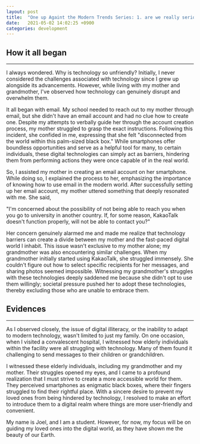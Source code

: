 ```yaml
---
layout: post
title:  "One up Againt the Modern Trends Series: 1. are we really serious about solving digital illiteracy problem?"
date:   2021-05-02 14:02:25 +0900
categories: development 
---
```



## How it all began

---

I always wondered. Why is technology so unfriendly? Initially, I never considered the challenges associated with technology since I grew up alongside its advancements. However, while living with my mother and grandmother, I've observed how technology can genuinely disrupt and overwhelm them.

It all began with email. My school needed to reach out to my mother through email, but she didn't have an email account and had no clue how to create one. Despite my attempts to verbally guide her through the account creation process, my mother struggled to grasp the exact instructions. Following this incident, she confided in me, expressing that she felt "disconnected from the world within this palm-sized black box." While smartphones offer boundless opportunities and serve as a helpful tool for many, to certain individuals, these digital technologies can simply act as barriers, hindering them from performing actions they were once capable of in the real world.

So, I assisted my mother in creating an email account on her smartphone. While doing so, I explained the process to her, emphasizing the importance of knowing how to use email in the modern world. After successfully setting up her email account, my mother uttered something that deeply resonated with me. She said,

"I'm concerned about the possibility of not being able to reach you when you go to university in another country. If, for some reason, KakaoTalk doesn't function properly, will not be able to contact you?"

Her concern genuinely alarmed me and made me realize that technology barriers can create a divide between my mother and the fast-paced digital world I inhabit. This issue wasn't exclusive to my mother alone; my grandmother was also encountering similar challenges. When my grandmother initially started using KakaoTalk, she struggled immensely. She couldn't figure out how to select specific recipients for her messages, and sharing photos seemed impossible. Witnessing my grandmother's struggles with these technologies deeply saddened me because she didn't opt to use them willingly; societal pressure pushed her to adopt these technologies, thereby excluding those who are unable to embrace them.

##
## Evidences

---
As I observed closely, the issue of digital illiteracy, or the inability to adapt to modern technology, wasn't limited to just my family. On one occasion, when I visited a convalescent hospital, I witnessed how elderly individuals within the facility were all struggling with technology. Many of them found it challenging to send messages to their children or grandchildren.

I witnessed these elderly individuals, including my grandmother and my mother. Their struggles opened my eyes, and I came to a profound realization that I must strive to create a more accessible world for them. They perceived smartphones as enigmatic black boxes, where their fingers struggled to find their rightful place. With a sincere desire to prevent my loved ones from being hindered by technology, I resolved to make an effort to introduce them to a digital realm where things are more user-friendly and convenient.

My name is Joel, and I am a student. However, for now, my focus will be on guiding my loved ones into the digital world, as they have shown me the beauty of our Earth.
